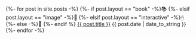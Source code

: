 {%- for post in site.posts -%}
  {%- if post.layout == "book" -%}📚
  {%- elsif post.layout == "image" -%}🎨
  {%- elsif post.layout == "interactive" -%}🖱
  {%- else -%}💭
  {%- endif %} <a href="{{ post.url | prepend:site.baseurl }}" class="post-title-link">{{ post.title }}</a> {{ post.date | date_to_string }}
{%- endfor -%}
